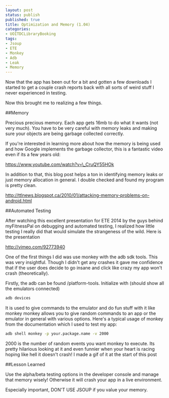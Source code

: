 ```yaml
---
layout: post
status: publish
published: true
title: Optimization and Memory (1.04)
categories:
- UOITDCLibraryBooking
tags:
- Jsoup
- ETE
- Monkey
- Adb
- Leak
- Memory
---
```

Now that the app has been out for a bit and gotten a few downloads I
started to get a couple crash reports back with all sorts of weird stuff
I never experienced in testing. 

Now this brought me to realizing a few things.

##Memory

Precious precious memory. Each app gets 16mb to do what it wants (not
very much). You have to be very careful with memory leaks and making
sure your objects are being garbage collected correctly.

If you're interested in learning more about how the memory is being used
and how Google implements the garbage collector, this is a fantastic
video even if its a few years old:

https://www.youtube.com/watch?v=\_CruQY55HOk

In addition to that, this blog post helps a ton in identifying memory
leaks or just memory allocation in general. I double checked and found
my program is pretty clean.

http://ttlnews.blogspot.ca/2010/01/attacking-memory-problems-on-android.html
  

##Automated Testing

After watching this excellent presentation for ETE 2014 by the guys
behind myFitnessPal on debugging and automated testing, I realized how
little testing I really did that would simulate the strangeness of the
wild. Here is the presentation

http://vimeo.com/92773940

One of the first things I did was use monkey with the adb sdk tools.
This was very insightful. Though I didn't get any crashes it gave me
confidence that if the user does decide to go insane and click like
crazy my app won't crash (theoretically).

Firstly, the adb can be found /platform-tools. Initialize with (should
show all the emulators connected)

```bash
adb devices
```

It is used to give commands to the emulator and do fun stuff with it like monkey
monkey allows you to give random commands to an app or the emulator in general with various options.
Here's a typical usage of monkey from the documentation which I used to test my app:

```bash
adb shell monkey -p your.package.name -v 2000
```

2000 is the number of random events you want monkey to execute. Its pretty hilarious looking at it and even funnier when your heart is racing hoping like hell it doesn't crash! I made a gif of it at the start of this post

##Lesson Learned

Use the alpha/beta testing options in the developer console and manage that memory wisely! Otherwise it will crash your app in a live environment.

Especially important, DON'T USE JSOUP if you value your memory.
